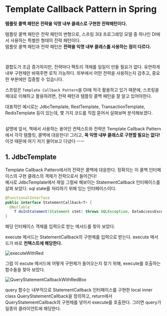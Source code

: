 # Template Callback Pattern in Spring
**템플릿 콜백 패턴은 전략을 익명 내부 클래스로 구현한 전략패턴이다.** <br>

템플릿 콜백 패턴은 전략 패턴의 변형으로, 스프링 3대 프로그래밍 모델 중 하나인 DI에서 사용하는 특별한 형태의 전략 패턴이다. <br> 템플릿 콜백 패턴과 전략 패턴은 **전략을 익명 내부 클래스를 사용하는 점이 다르다.** 

<br>

결합도가 조금 증가하지만, 전략마다 팩토리 객체를 일일이 만들 필요가 없다. 유연하게 내부 구현체만 바꿔주면 로직 가능하다. 외부에서 어떤 전략을 사용하는지 감추고, 중요한 부분에만 집중할 수 있습니다. <br>

스프링은 `Template Callback Pattern`을 DI에 적극 활용하고 있기 때문에, 스프링을 제대로 이해하고 활용하려면, 전략 패턴과 템플릿 콜백 패턴을 잘 알고 있어야한다. <br>

대표적인 예시로는 JdbcTemplate, RestTemplate, TransactionTemplate, RedisTemplate 등이 있는데, 몇 가지 코드를 직접 뜯어서 살펴보며 분석해보겠다. <br> <br>

설명에 앞서, 책에서 사용하는 용어인 컨텍스트와 전략은 Template Callback Pattern에서 각각 템플릿, 콜백에 대응한다! 그리고, **꼭 익명 내부 클래스로 구현할 필요는 없다!** 이것 때문에 여기 저기 물어보고 다녔다 ㅡㅡ

## 1. JdbcTemplate

<!-- 안녕하십니까 선생님들.. 궁금한 점이 있어 질문드립니다.

제가 지금 보고 있는 책에서는 Template Callback Pattern을 "전략을 익명 내부 클래스로 구현한 전략패턴이다"라고 소개하고 있습니다.

그리고 이 패턴을 스프링에서 이를 DI에 적극 활용중이라고 하기에 궁금해서 찾아보니, JdbcTemplate에서 사용중이라고 하기에 코드를 뜯어 보았습니다.

찾아보니 JdbcTemplate의 excute 메서드에서 StatementCallback<T>을(전략) 받고 있었습니다. 그래서 실제 사용된 부분을 찾아보니, query라는 메서드에서 return으로  StatementCallback<T>을 구현한 "로컬 이너 클래스"의 객체를 넣어주고 있었습니다.

Q1. 이런 형태도 템플릿 콜백 패턴이라고 볼 수 있나요? 
Q2. 맞다면, 템플릿 콜백 패턴을 구현 할 때, 전략을 꼭 익명 클래스가 아닌 형태로 짜도 되는걸까요? -->



Template Callback Pattern에서의 전략은 콜백에 대응한다. 정확히는 이 콜백 인터페이스의 구현 클래스의 객체가 전략으로서 들어간다! <br>
예시로 JdbcTemplate에서 제일 그럴싸 해보이는 StatementCallback 인터페이스를 살펴 보았다. sql state를 처리하기 위해 있는 인터페이스이다.

```java
@FunctionalInterface
public interface StatementCallback<T> {
  @Nullable
	T doInStatement(Statement stmt) throws SQLException, DataAccessException;
}
```

해당 인터페이스 객체를 입력으로 받는 메서드를 찾아 보았다. <br> 

execute 메서드는 StatementCallback의 구현체를 입력으로 받는다. execute 메서드가 바로 **컨텍스트에 해당한다.**

![executeWithRed](https://user-images.githubusercontent.com/71186266/194120589-f27acfa0-f7a2-4a98-b5d5-640554afebfa.png)

그럼 이 excute 메서드에 어떻게 구현체가 들어오는지 찾기 위해, execute를 호출하는 함수들을 찾아 보았다. 

![QueryStatementCallbackWithRedBox](https://user-images.githubusercontent.com/71186266/194120585-fcdd0b55-4810-4ec1-83a8-f2c8bdff13b2.png)

query 함수는 내부적으로 StatementCallback 인터페이스를 구현한 local inner class QueryStatementCallback을 정의하고, return에서 QueryStatementCallback의 구현체를 넣어서 execute를 호출한다. 그러면 query가 일종의 클라이언트에 해당한다. 